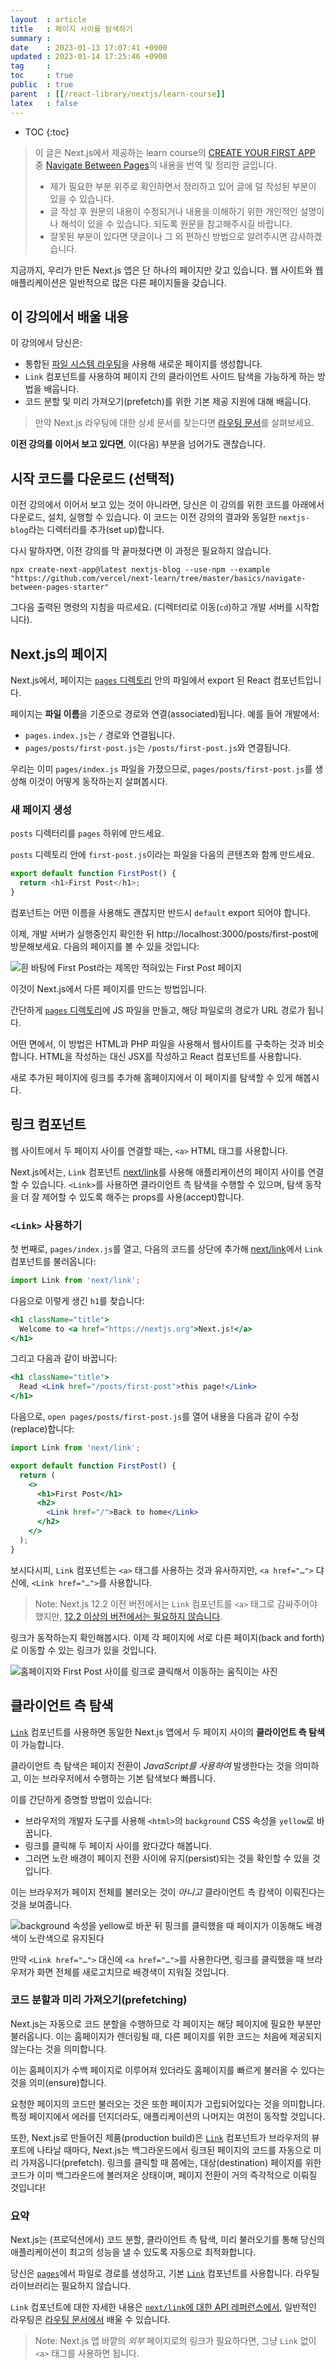 ```yaml
---
layout  : article
title   : 페이지 사이를 탐색하기
summary : 
date    : 2023-01-13 17:07:41 +0900
updated : 2023-01-14 17:25:46 +0900
tag     : 
toc     : true
public  : true
parent  : [[/react-library/nextjs/learn-course]]
latex   : false
---
```

* TOC
{:toc}

> 이 글은 Next.js에서 제공하는 learn course의 [CREATE YOUR FIRST APP](https://nextjs.org/learn/basics/create-nextjs-app) 중 [Navigate Between Pages](https://nextjs.org/learn/basics/navigate-between-pages)의 내용을 번역 및 정리한 글입니다.
>
> * 제가 필요한 부분 위주로 확인하면서 정리하고 있어 글에 덜 작성된 부분이 있을 수 있습니다.
> * 글 작성 후 원문의 내용이 수정되거나 내용을 이해하기 위한 개인적인 설명이나 해석이 있을 수 있습니다. 되도록 원문을 참고해주시길 바랍니다.
> * 잘못된 부분이 있다면 댓글이나 그 외 편하신 방법으로 알려주시면 감사하겠습니다.

지금까지, 우리가 만든 Next.js 앱은 단 하나의 페이지만 갖고 있습니다. 웹 사이트와 웹 애플리케이션은 일반적으로 많은 다른 페이지들을 갖습니다.

## 이 강의에서 배울 내용

이 강의에서 당신은:

* 통합된 [파일 시스템 라우팅](https://nextjs.org/docs/routing/introduction)을 사용해 새로운 페이지를 생성합니다.
* `Link` 컴포넌트를 사용하여 페이지 간의 클라이언트 사이드 탐색을 가능하게 하는 방법을 배웁니다.
* 코드 분할 및 미리 가져오기(prefetch)를 위한 기본 제공 지원에 대해 배웁니다.

> 만약 Next.js 라우팅에 대한 상세 문서를 찾는다면 [라우팅 문서](https://nextjs.org/docs/routing/introduction)를 살펴보세요.

**이전 강의를 이어서 보고 있다면**, 이(다음) 부분을 넘어가도 괜찮습니다.

## 시작 코드를 다운로드 (선택적)

이전 강의에서 이어서 보고 있는 것이 아니라면, 당신은 이 강의를 위한 코드를 아래에서 다운로드, 설치, 실행할 수 있습니다. 이 코드는 이전 강의의 결과와 동일한 `nextjs-blog`라는 디렉터리를 추가(set up)합니다.

다시 말하자면, 이전 강의를 막 끝마쳤다면 이 과정은 필요하지 않습니다.

```
npx create-next-app@latest nextjs-blog --use-npm --example "https://github.com/vercel/next-learn/tree/master/basics/navigate-between-pages-starter"
```

그다음 출력된 명령의 지침을 따르세요. (디렉터리로 이동(`cd`)하고 개발 서버를 시작합니다).

## Next.js의 페이지

Next.js에서, 페이지는 [`pages` 디렉토리](https://nextjs.org/docs/basic-features/pages) 안의 파일에서 export 된 React 컴포넌트입니다.

페이지는 **파일 이름**을 기준으로 경로와 연결(associated)됩니다. 예를 들어 개발에서:

* `pages.index.js`는 `/` 경로와 연결됩니다.
* `pages/posts/first-post.js`는 `/posts/first-post.js`와 연결됩니다.

우리는 이미 `pages/index.js` 파일을 가졌으므로, `pages/posts/first-post.js`를 생성해 이것이 어떻게 동작하는지 살펴봅시다.

### 새 페이지 생성

`posts` 디렉터리를 `pages` 하위에 만드세요.

`posts` 디렉토리 안에 `first-post.js`이라는 파일을 다음의 콘텐츠와 함께 만드세요.

```js
export default function FirstPost() {
  return <h1>First Post</h1>;
}
```

컴포넌트는 어떤 이름을 사용해도 괜찮지만 반드시 `default` export 되어야 합니다.

이제, 개발 서버가 실행중인지 확인한 뒤 http://localhost:3000/posts/first-post에 방문해보세요. 다음의 페이지를 볼 수 있을 것입니다:

![흰 바탕에 First Post라는 제목만 적혀있는 First Post 페이지](https://nextjs.org/static/images/learn/navigate-between-pages/first-post.png)

이것이 Next.js에서 다른 페이지를 만드는 방법입니다.

간단하게 [`pages` 디렉토리](https://nextjs.org/docs/basic-features/pages)에 JS 파일을 만들고, 해당 파일로의 경로가 URL 경로가 됩니다.

어떤 면에서, 이 방법은 HTML과 PHP 파일을 사용해서 웹사이트를 구축하는 것과 비슷합니다. HTML을 작성하는 대신 JSX를 작성하고 React 컴포넌트를 사용합니다.

새로 추가된 페이지에 링크를 추가해 홈페이지에서 이 페이지를 탐색할 수 있게 해봅시다.

## 링크 컴포넌트

웹 사이트에서 두 페이지 사이를 연결할 때는, `<a>` HTML 태그를 사용합니다.

Next.js에서는, `Link` 컴포넌트 [next/link](https://nextjs.org/docs/api-reference/next/link)를 사용해 애플리케이션의 페이지 사이를 연결할 수 있습니다. `<Link>`를 사용하면 클라이언트 측 탐색을 수행할 수 있으며, 탐색 동작을 더 잘 제어할 수 있도록 해주는 props를 사용(accept)합니다.

### `<Link>` 사용하기

첫 번째로, `pages/index.js`를 열고, 다음의 코드를 상단에 추가해 [next/link](https://nextjs.org/docs/api-reference/next/link)에서 `Link` 컴포넌트를 불러옵니다:

```jsx
import Link from 'next/link';
```

다음으로 이렇게 생긴 `h1`를 찾습니다:

```jsx
<h1 className="title">
  Welcome to <a href="https://nextjs.org">Next.js!</a>
</h1>
```

그리고 다음과 같이 바꿉니다:

```jsx
<h1 className="title">
  Read <Link href="/posts/first-post">this page!</Link>
</h1>
```

다음으로, `open pages/posts/first-post.js`를 열어 내용을 다음과 같이 수정(replace)합니다:

```jsx
import Link from 'next/link';

export default function FirstPost() {
  return (
    <>
      <h1>First Post</h1>
      <h2>
        <Link href="/">Back to home</Link>
      </h2>
    </>
  );
}
```

보시다시피, `Link` 컴포넌트는 `<a>` 태그를 사용하는 것과 유사하지만, `<a href="…">` 댜신에, `<Link href="…">`를 사용합니다.

> Note: Next.js 12.2 이전 버전에서는 `Link` 컴포넌트를 `<a>` 태그로 감싸주어야 했지만, [12.2 이상의 버전에서는 필요하지 않습니다](https://nextjs.org/blog/next-12-2#:~:text=next/link%20no%20longer%20requires%20manually%20adding%20%3Ca%3E%20as%20a%20child.%20You%20can%20now%20opt%20into%20this%20behavior%20in%20a%20backward%2Dcompatible%20way.).

링크가 동작하는지 확인해봅시다. 이제 각 페이지에 서로 다른 페이지(back and forth)로 이동할 수 있는 링크가 있을 것입니다.

![홈페이지와 First Post 사이를 링크로 클릭해서 이동하는 움직이는 사진](https://nextjs.org/static/images/learn/navigate-between-pages/links.gif)

## 클라이언트 측 탐색

[`Link`](https://nextjs.org/docs/api-reference/next/link) 컴포넌트를 사용하면 동일한 Next.js 앱에서 두 페이지 사이의 **클라이언트 측 탐색**이 가능합니다.

클라이언트 측 탐색은 페이지 전환이 *JavaScript를 사용하여* 발생한다는 것을 의미하고, 이는 브라우저에서 수행하는 기본 탐색보다 빠릅니다.

이를 간단하게 증명할 방법이 있습니다:

* 브라우저의 개발자 도구를 사용해 `<html>`의 `background` CSS 속성을 `yellow`로 바꿉니다.
* 링크를 클릭해 두 페이지 사이를 왔다갔다 해봅니다.
* 그러면 노란 배경이 페이지 전환 사이에 유지(persist)되는 것을 확인할 수 있을 것입니다.

이는 브라우저가 페이지 전체를 불러오는 것이 *아니고* 클라이언트 측 캄색이 이뤄진다는 것을 보여줍니다.

![`background` 속성을 `yellow`로 바꾼 뒤 핑크를 클릭했을 때 페이지가 이동해도 배경색이 노란색으로 유지된다](https://nextjs.org/static/images/learn/navigate-between-pages/client-side.gif)

만약 `<Link href="…">` 대신에 `<a href="…">`를 사용한다면, 링크를 클릭했을 때 브라우저가 화면 전체를 새로고치므로 배경색이 지워질 것입니다.

### 코드 분할과 미리 가져오기(prefetching)

Next.js는 자동으로 코드 분할을 수행하므로 각 페이지는 해당 페이지에 필요한 부분만 불러옵니다. 이는 홈페이지가 렌더링될 때, 다른 페이지를 위한 코드는 처음에 제공되지 않는다는 것을 의미합니다.

이는 홈페이지가 수백 페이지로 이루어져 있더라도 홈페이지를 빠르게 불러올 수 있다는 것을 의미(ensure)합니다.

요청한 페이지의 코드만 불러오는 것은 또한 페이지가 고립되어있다는 것을 의미합니다. 특정 페이지에서 에러를 던지더라도, 애플리케이션의 나머지는 여전이 동작할 것입니다.

또한, Next.js로 만들어진 제품(production build)은 [`Link`](https://nextjs.org/docs/api-reference/next/link) 컴포넌트가 브라우저의 뷰포트에 나타날 때마다, Next.js는 백그라운드에서 링크된 페이지의 코드를 자동으로 미리 가져옵니다(prefetch). 링크를 클릭할 때 쯤에는, 대상(destination) 페이지를 위한 코드가 이미 백그라운드에 볼러져온 상태이며, 페이지 전환이 거의 즉각적으로 이뤄질 것입니다!

### 요약

Next.js는 (프로덕션에서) 코드 분할, 클라이언트 측 탐색, 미리 불러오기를 통해 당신의 애플리케이션이 최고의 성능을 낼 수 있도록 자동으로 최적화합니다.

당신은 [`pages`](https://nextjs.org/docs/basic-features/pages)에서 파일로 경로를 생성하고, 기본 [`Link`](https://nextjs.org/docs/api-reference/next/link) 컴포넌트를 사용합니다. 라우틸 라이브러리는 필요하지 않습니다.

`Link` 컴포넌트에 대한 자세한 내용은 [`next/link`에 대한 API 레퍼런스에서](https://nextjs.org/docs/api-reference/next/link), 일반적인 라우팅은 [라우팅 문서에서](https://nextjs.org/docs/routing/introduction) 배울 수 있습니다.

> Note: Next.js 앱 바깥의 *외부* 페이지로의 링크가 필요하다면, 그냥 `Link` 없이 `<a>` 태그를 사용하면 됩니다.
